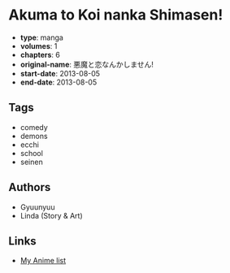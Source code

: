 # Akuma to Koi nanka Shimasen!

-   **type**: manga
-   **volumes**: 1
-   **chapters**: 6
-   **original-name**: 悪魔と恋なんかしません!
-   **start-date**: 2013-08-05
-   **end-date**: 2013-08-05

## Tags

-   comedy
-   demons
-   ecchi
-   school
-   seinen

## Authors

-   Gyuunyuu
-   Linda (Story & Art)

## Links

-   [My Anime list](https://myanimelist.net/manga/93622/Akuma_to_Koi_nanka_Shimasen)
